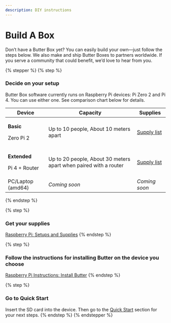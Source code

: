 ```yaml
---
description: DIY instructions
---
```


# Build A Box

Don’t have a Butter Box yet? You can easily build your own—just follow the steps below. We also make and ship Butter Boxes to partners worldwide. If you serve a community that could benefit, we’d love to hear from you.&#x20;

{% stepper %}
{% step %}
### Decide on your setup

Butter Box software currently runs on Raspberry Pi devices: Pi Zero 2 and Pi 4. You can use either one. See comparison chart below for details.

| Device                                                | Capacity                                                          | Supplies                                           |
| ----------------------------------------------------- | ----------------------------------------------------------------- | -------------------------------------------------- |
| <p><strong>Basic</strong> </p><p>Zero Pi 2</p>        | Up to 10 people, About 10 meters apart                            | [Supply list](raspberry-pi/setups-and-supplies.md) |
| <p><strong>Extended</strong> </p><p>Pi 4 + Router</p> | Up to 20 people, About 30 meters apart when paired with a router  | [Supply list](raspberry-pi/setups-and-supplies.md) |
| PC/Laptop (amd64)                                     | _Coming soon_                                                     | _Coming soon_                                      |
{% endstep %}

{% step %}
### Get your supplies

[Raspberry Pi: Setups and Supplies](raspberry-pi/setups-and-supplies.md)
{% endstep %}

{% step %}
### Follow the instructions for installing Butter on the device you choose

[Raspberry Pi Instructions: Install Butter](raspberry-pi/install-butter.md)
{% endstep %}

{% step %}
### Go to Quick Start

Insert the SD card into the device. Then go to the [Quick Start](../quick-start/) section for your next steps.
{% endstep %}
{% endstepper %}

